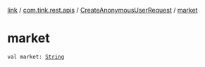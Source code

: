 [link](../../index.md) / [com.tink.rest.apis](../index.md) / [CreateAnonymousUserRequest](index.md) / [market](./market.md)

# market

`val market: `[`String`](https://kotlinlang.org/api/latest/jvm/stdlib/kotlin/-string/index.html)